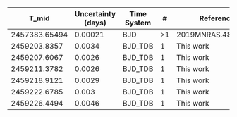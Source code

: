 |T_mid|Uncertainty (days)           |Time System|#                                            |Reference                           |
|-----|-----------------------------|-----------|---------------------------------------------|------------------------------------|
|2457383.65494|0.00021                      |BJD        |>1                                           |2019MNRAS.482..301L                 |
|2459203.8357|0.0034                       |BJD_TDB    |1                                            |This work                           |
|2459207.6067|0.0026                       |BJD_TDB    |1                                            |This work                           |
|2459211.3782|0.0026                       |BJD_TDB    |1                                            |This work                           |
|2459218.9121|0.0029                       |BJD_TDB    |1                                            |This work                           |
|2459222.6785|0.003                        |BJD_TDB    |1                                            |This work                           |
|2459226.4494|0.0046                       |BJD_TDB    |1                                            |This work                           |
